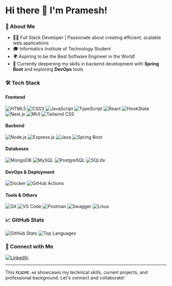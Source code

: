 # Hi there 👋 I'm Pramesh!

### 🚀 About Me
- 🧑‍💻 Full Stack Developer | Passionate about creating efficient, scalable web applications
- 🎓 Informatics Institute of Technology Student
- 🌍 Aspiring to be the Best Software Engineer in the World!
- 🌱 Currently deepening my skills in backend development with **Spring Boot** and exploring **DevOps** tools

### 🛠️ Tech Stack

#### Frontend
![HTML5](https://img.shields.io/badge/-HTML5-E34F26?style=flat&logo=html5&logoColor=white)
![CSS3](https://img.shields.io/badge/-CSS3-1572B6?style=flat&logo=css3)
![JavaScript](https://img.shields.io/badge/-JavaScript-F7DF1E?style=flat&logo=javascript&logoColor=black)
![TypeScript](https://img.shields.io/badge/-TypeScript-007ACC?style=flat&logo=typescript)
![React](https://img.shields.io/badge/-React-61DAFB?style=flat&logo=react&logoColor=black)
![HookState](https://img.shields.io/badge/-HookState-FF8C00?style=flat&logo=react&logoColor=white)
![Next.js](https://img.shields.io/badge/-Next.js-000000?style=flat&logo=nextdotjs&logoColor=white)
![MUI](https://img.shields.io/badge/-MUI-007FFF?style=flat&logo=mui&logoColor=white)
![Tailwind CSS](https://img.shields.io/badge/-TailwindCSS-38B2AC?style=flat&logo=tailwind-css)

#### Backend
![Node.js](https://img.shields.io/badge/-Node.js-339933?style=flat&logo=node.js&logoColor=white)
![Express.js](https://img.shields.io/badge/-Express.js-404D59?style=flat&logo=express)
![Java](https://img.shields.io/badge/-Java-007396?style=flat&logo=java&logoColor=white)
![Spring Boot](https://img.shields.io/badge/-Spring%20Boot-6DB33F?style=flat&logo=spring-boot&logoColor=white)

#### Databases
![MongoDB](https://img.shields.io/badge/-MongoDB-4DB33D?style=flat&logo=mongodb&logoColor=white)
![MySQL](https://img.shields.io/badge/-MySQL-4479A1?style=flat&logo=mysql&logoColor=white)
![PostgreSQL](https://img.shields.io/badge/-PostgreSQL-336791?style=flat&logo=postgresql&logoColor=white)
![SQLite](https://img.shields.io/badge/-SQLite-003B57?style=flat&logo=sqlite&logoColor=white)

#### DevOps & Deployment
![Docker](https://img.shields.io/badge/-Docker-2496ED?style=flat&logo=docker&logoColor=white)
![GitHub Actions](https://img.shields.io/badge/-GitHub%20Actions-2088FF?style=flat&logo=github-actions&logoColor=white)

#### Tools & Others
![Git](https://img.shields.io/badge/-Git-F05032?style=flat&logo=git&logoColor=white)
![VS Code](https://img.shields.io/badge/-VS%20Code-007ACC?style=flat&logo=visual-studio-code)
![Postman](https://img.shields.io/badge/-Postman-FF6C37?style=flat&logo=postman&logoColor=white)
![Swagger](https://img.shields.io/badge/-Swagger-85EA2D?style=flat&logo=swagger&logoColor=black)
![Linux](https://img.shields.io/badge/-Linux-FCC624?style=flat&logo=linux&logoColor=black)

### 📈 GitHub Stats
![GitHub Stats](https://github-readme-stats.vercel.app/api?username=RVKPP-Lakmina&show_icons=true&theme=radical)
![Top Languages](https://github-readme-stats.vercel.app/api/top-langs/?username=RVKPP-Lakmina&layout=compact&theme=radical)

### 🔗 Connect with Me
[![LinkedIn](https://img.shields.io/badge/-LinkedIn-blue?style=flat&logo=Linkedin)](https://www.linkedin.com/in/rvkp-priyashan-lakmina/)

---

This `README.md` showcases my technical skills, current projects, and professional background. Let's connect and collaborate!
